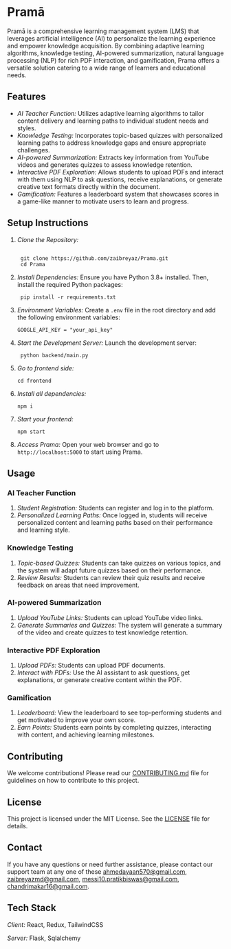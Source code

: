 # Pramā

Pramā is a comprehensive learning management system (LMS) that leverages artificial intelligence (AI) to personalize the learning experience and empower knowledge acquisition. By combining adaptive learning algorithms, knowledge testing, AI-powered summarization, natural language processing (NLP) for rich PDF interaction, and gamification, Prama offers a versatile solution catering to a wide range of learners and educational needs.

## Features

- *AI Teacher Function:* Utilizes adaptive learning algorithms to tailor content delivery and learning paths to individual student needs and styles.
- *Knowledge Testing:* Incorporates topic-based quizzes with personalized learning paths to address knowledge gaps and ensure appropriate challenges.
- *AI-powered Summarization:* Extracts key information from YouTube videos and generates quizzes to assess knowledge retention.
- *Interactive PDF Exploration:* Allows students to upload PDFs and interact with them using NLP to ask questions, receive explanations, or generate creative text formats directly within the document.
- *Gamification:* Features a leaderboard system that showcases scores in a game-like manner to motivate users to learn and progress.

## Setup Instructions

1. *Clone the Repository:*
   ```
   
    git clone https://github.com/zaibreyaz/Prama.git
    cd Prama
    ```

3. *Install Dependencies:*
    Ensure you have Python 3.8+ installed. Then, install the required Python packages:
   ```
    pip install -r requirements.txt
   ```
    

5. *Environment Variables:*
    Create a ```.env``` file in the root directory and add the following environment variables:
    ```
    GOOGLE_API_KEY = "your_api_key"
    ```
    

6. *Start the Development Server:*
    Launch the development server:
   ```
    python backend/main.py
   ```
    
8. *Go to frontend side:*
    ```
    cd frontend
    ```
    
9. *Install all dependencies:*
    ```
   npm i
    ```
    
10. *Start your frontend:*
    ```
    npm start
    ```

11. *Access Prama:*
    Open your web browser and go to ``` http://localhost:5000 ``` to start using Prama.

## Usage

### AI Teacher Function

1. *Student Registration:* Students can register and log in to the platform.
2. *Personalized Learning Paths:* Once logged in, students will receive personalized content and learning paths based on their performance and learning style.

### Knowledge Testing

1. *Topic-based Quizzes:* Students can take quizzes on various topics, and the system will adapt future quizzes based on their performance.
2. *Review Results:* Students can review their quiz results and receive feedback on areas that need improvement.

### AI-powered Summarization

1. *Upload YouTube Links:* Students can upload YouTube video links.
2. *Generate Summaries and Quizzes:* The system will generate a summary of the video and create quizzes to test knowledge retention.

### Interactive PDF Exploration

1. *Upload PDFs:* Students can upload PDF documents.
2. *Interact with PDFs:* Use the AI assistant to ask questions, get explanations, or generate creative content within the PDF.

### Gamification

1. *Leaderboard:* View the leaderboard to see top-performing students and get motivated to improve your own score.
2. *Earn Points:* Students earn points by completing quizzes, interacting with content, and achieving learning milestones.

## Contributing

We welcome contributions! Please read our [CONTRIBUTING.md](CONTRIBUTING.md) file for guidelines on how to contribute to this project.

## License

This project is licensed under the MIT License. See the [LICENSE](LICENSE) file for details.

## Contact

If you have any questions or need further assistance, please contact our support team at any one of these ahmedayaan570@gmail.com, zaibreyazmd@gmail.com, messi10.pratikbiswas@gmail.com, chandrimakar16@gmail.com.


## Tech Stack

*Client:* React, Redux, TailwindCSS

*Server:* Flask, Sqlalchemy

